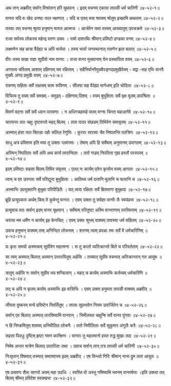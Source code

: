 अथ तान् अब्रवीत् सर्वान् विश्रांतान् हरि यूथपान् ।
इदम् वचनम् एकाग्रा तापसी धर्म चारिणी ॥४-५२-१॥

वानरा यदि वः खेदः प्रनष्टः फल भक्षणात् ।
यदि च एतत् मया श्राव्यम् श्रोतुम् इच्छामि कथताम् ॥४-५२-२॥

तस्याः तत् वचनम् श्रुत्वा हनुमान् मारुत आत्मजः ।
आर्जवेन यथा तत्त्वम् आख्यातुम् उपचक्रमे ॥४-५२-३॥

राजा सर्वस्य लोकस्य महेन्द्र वरुण उपमः ।
रामो दाशरथिः श्रीमान् प्रविष्टो दण्डका वनम् ॥४-५२-४॥

लक्ष्मणेन सह भ्रात्रा वैदेह्या च अपि भार्यया ।
तस्य भार्या जनस्थानात् रावणेन हृता बलात् ॥४-५२-५॥

वीरः तस्य सखा राज्ञः सुग्रीवो नाम वानरः ।
राजा वानर मुख्यानाम् येन प्रस्थापिता वयम् ॥४-५२-६॥

अगस्त्य चरिताम् आशाम् दक्षिणाम् यम रक्षिताम् ।
सहैभिर्वानरैमुख्यैरङ्गदप्रमुखैर्वयम् - यद्वा -सह एभिः वानरैः मुख्यैः अंगद प्रमुखैः वयम् ॥४-५२-७॥

रावणम् सहिताः सर्वे राक्षसम् काम रूपिणम् ।
सीतया सह वैदेह्या मार्गध्वम् इति चोदिताः ॥४-५२-८॥

विचित्य तु वयम् सर्वे समग्रम् - समुद्रम् - दक्षिणाम् दिशम् ।
वयम् बुभुक्षिताः सर्वे वृक्ष मूलम् उपाश्रिताः ॥४-५२-९॥

विवर्ण वदनाः सर्वे सर्वे ध्यान परायणाः ।
न अधिगच्छामहे पारम् मग्नाः चिन्ता महाअर्णवे ॥४-५२-१०॥

चारयन्तः ततः चक्षुः दृष्टवन्तो महद् बिलम् ।
लता पादप संछन्नम् तिमिरेण समावृतम् ॥४-५२-११॥

अस्मात् हंसा जल क्लिन्नाः पक्षैः सलिल रेणुभिः ।
कुरराः सारसाः चैव निष्पतन्ति पतत्रिणः ॥४-५२-१२॥

साधु अत्र प्रविशाम इति मया तु उक्ताः प्लवंगमाः ।
तेषाम् अपि हि सर्वेषाम् अनुमानम् उपागतम् ॥४-५२-१३॥

अस्मिन् निपतिताः सर्वे अपि अथ कार्य त्वरान्विताः ।
ततो गाढम् निपतिता गृह्य हस्तौ परस्परम् ॥४-५२-१४॥

इदम् प्रविष्टाः सहसा बिलम् तिमिर संवृतम् ।
एतत् नः कार्यम् एतेन कृत्येन वयम् आगताः ॥४-५२-१५॥

त्वाम् च एव उपगताः सर्वे परिद्यूना बुभुक्षिताः ।
आतिथ्य धर्म दत्तानि मूलानि च फलानि च ॥४-५२-१६॥

अस्माभिः उपभुक्तानि बुभुक्षा परिपीडितैः ।
यत् त्वया रक्षिताः सर्वे म्रियमाणा बुभुक्षया ॥४-५२-१७॥

ब्रूहि प्रत्युपकार अर्थम् किम् ते कुर्वन्तु वानराः ।
एवम् उक्ता तु सर्वज्ञा वानरैः तैः स्वयंप्रभा ॥४-५२-१८॥

प्रत्युवाच ततः सर्वान् इदम् वानर यूथपान् ।
सर्वेषाम् परितुष्टा अस्मि वानराणाम् तरस्विनाम् ॥४-५२-१९॥

चरंत्या मम धर्मेण न कार्यम् इह केनचित् ।
एवम् उक्तः शुभम् वाक्यम् तापस्या धर्म संहितम् ॥४-५२-२०॥

उवाच हनुमान् वाक्यम् ताम् अनिन्दित लोचनाम् ।
शरणम् त्वाम् प्रपन्नाः स्मः सर्वे वै धर्मचारिणिम् ॥४-५२-२१॥

यः कृतः समयो अस्माकम् सुग्रीवेण महात्मना ।
स तु कालो व्यतिक्रान्तो बिले च परिवर्तताम् ॥४-५२-२२॥

सा त्वम् अस्मात् बिलात् अस्मान् उत्तारयितुम् अर्हसि ।
तस्मात् सुग्रीव वचनात् अतिक्रान्तान् गत आयुषः ॥४-५२-२३॥

त्रातुम् अर्हसि नः सर्वान् सुग्रीव भय शन्कितान् ।
महत् च कार्यम् अस्माभिः कर्तव्यम् धर्मचारिणि ॥४-५२-२४॥

तत् च अपि न कृतम् कार्यम् अस्माभिः इह वासिभिः ।
एवम् उक्ता हनुमता तापसी वाक्यम् अब्रवीत् ॥४-५२-२५॥

जीवता दुष्करम् मन्ये प्रविष्टेन निवर्तितुम् ।
तपसः सुप्रभावेन नियम उपार्जितेन च ॥४-५२-२६॥

सर्वान् एव बिलात् अस्मात् तारयिष्यामि वानरान् ।
निमीलयत चक्षून्षि सर्वे वानर पुंगवाः ॥४-५२-२७॥

न हि निष्क्रमितुम् शक्यम् अनिमीलित लोचनैः ।
ततो निमीलिताः सर्वे सुकुमार अंगुलैः करैः ॥४-५२-२८॥

सहसा पिदधुः दृष्टिम् हृष्टा गमन कान्क्षिणः ।
वानराः तु महात्मानो हस्त रुद्ध मुखाः तदा ॥४-५२-२९॥

निमेष अन्तर मात्रेण बिलात् उत्तारिताः तथा ।
उवाच सर्वान् तान् तत्र तापसी धर्म चारिणी ॥४-५२-३०॥

निःसृतान् विषमात् तस्मात् समाश्वास्य इदम् अब्रवीत् ।
एष विन्ध्यो गिरिः श्रीमान् नाना द्रुम लता आयुतः ॥४-५२-३१॥

एष प्रसवणः शैलः सागरो अयम् महा उदधिः ।
स्वस्ति वो अस्तु गमिष्यामि भवनम् वानरर्षभाः ।इति उक्त्वा तत् बिलम् श्रीमत् प्रविवेश स्वयम्प्रभा ॥४-५२-३२॥

